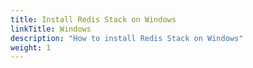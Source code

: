 ```yaml
---
title: Install Redis Stack on Windows
linkTitle: Windows
description: "How to install Redis Stack on Windows"
weight: 1
---
```


